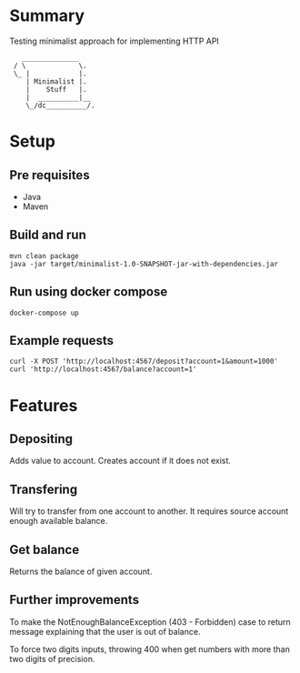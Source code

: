 # Summary

Testing minimalist approach for implementing HTTP API

```
   ______________   
 / \             \.  
 \_ |            |.  
    | Minimalist |.  
    |    Stuff   |.  
    |  __________|__ 
    \_/dc__________/.
```

# Setup

## Pre requisites

* Java
* Maven

## Build and run

```
mvn clean package
java -jar target/minimalist-1.0-SNAPSHOT-jar-with-dependencies.jar
```

## Run using docker compose
```
docker-compose up
```
## Example requests
```
curl -X POST 'http://localhost:4567/deposit?account=1&amount=1000'
curl 'http://localhost:4567/balance?account=1'
```
# Features

## Depositing

Adds value to account. Creates account if it does not exist.

## Transfering

Will try to transfer from one account to another. It requires source account enough available balance.

## Get balance

Returns the balance of given account.

## Further improvements

To make the NotEnoughBalanceException (403 - Forbidden) case to return message explaining that the user is out of balance.

To force two digits inputs, throwing 400 when get numbers with more than two digits of precision.
